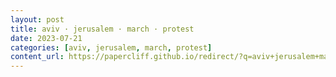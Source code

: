 ```yaml
---
layout: post
title: aviv · jerusalem · march · protest
date: 2023-07-21
categories: [aviv, jerusalem, march, protest]
content_url: https://papercliff.github.io/redirect/?q=aviv+jerusalem+march+protest&tbs=cdr:1,cd_min:7/20/2023,cd_max:7/22/2023
---
```

